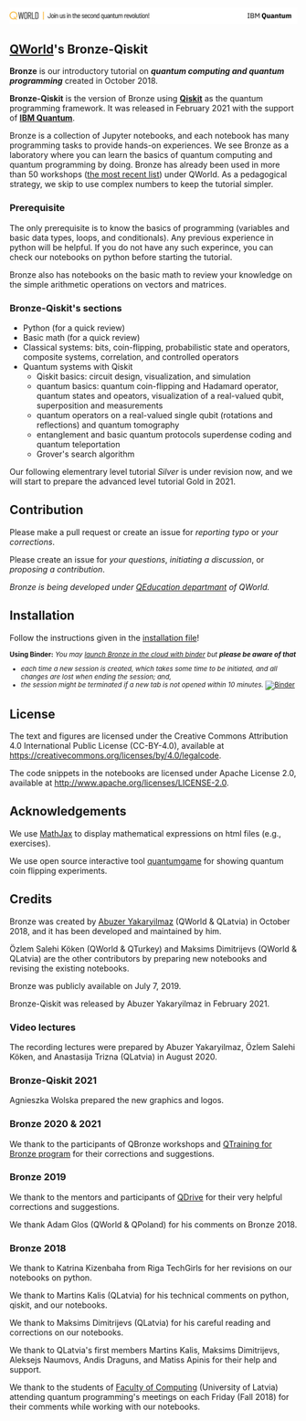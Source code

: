 ![](qworld/images/readme-logo.jpg)

## [QWorld](https://qworld.net)'s Bronze-Qiskit

**Bronze** is our introductory tutorial on _**quantum computing and quantum programming**_ created in October 2018.

**Bronze-Qiskit** is the version of Bronze using [**Qiskit**](https://qiskit.org) as the quantum programming framework. It was released in February 2021 with the support of [**IBM Quantum**](https://www.ibm.com/quantum-computing/).

Bronze is a collection of Jupyter notebooks, and each notebook has many programming tasks to provide hands-on experiences. We see Bronze as a laboratory where you can learn the basics of quantum computing and quantum programming by doing. Bronze has already been used in more than 50 workshops ([the most recent list](http://qworld.net/workshop-bronze/#list)) under QWorld. As a pedagogical strategy, we skip to use complex numbers to keep the tutorial simpler. 

### Prerequisite

The only prerequisite is to know the basics of programming (variables and basic data types, loops, and conditionals). Any previous experience in python will be helpful. If you do not have any such experince, you can check our notebooks on python before starting the tutorial.

Bronze also has notebooks on the basic math to review your knowledge on the simple arithmetic operations on vectors and matrices.

### Bronze-Qiskit's sections

- Python (for a quick review)
- Basic math (for a quick review)
- Classical systems: bits, coin-flipping, probabilistic state and operators, composite systems, correlation, and controlled operators
- Quantum systems with Qiskit
    - Qiskit basics: circuit design, visualization, and simulation
    - quantum basics: quantum coin-flipping and Hadamard operator, quantum states and opeators, visualization of a real-valued qubit, superposition and measurements
    - quantum operators on a real-valued single qubit (rotations and reflections) and quantum tomography
    - entanglement and basic quantum protocols superdense coding and quantum teleportation
    - Grover's search algorithm

Our following elementrary level tutorial _Silver_ is under revision now, and we will start to prepare the advanced level tutorial Gold in 2021.

## Contribution

Please make a pull request or create an issue for _reporting typo_ or _your corrections_.

Please create an issue for _your questions_, _initiating a discussion_, or _proposing a contribution_.

_Bronze is being developed under [QEducation departmant](https://qworld.net/qeducation/) of QWorld._

## Installation

Follow the instructions given in the [installation file](installation.pdf)!

<small>

**Using Binder:** _You may [launch Bronze in the cloud with binder](https://mybinder.org/v2/gl/qworld%2Fbronze-qiskit/HEAD?urlpath=lab/tree/START.ipynb) but **please be aware of that**_ 
- _each time a new session is created, which takes some time to be initiated, and all changes are lost when ending the session; and,_
- _the session might be terminated if a new tab is not opened within 10 minutes._
[![Binder](https://mybinder.org/badge_logo.svg)](https://mybinder.org/v2/gl/qworld%2Fbronze-qiskit/HEAD?urlpath=lab/tree/START.ipynb)
</small>

## License

The text and figures are licensed under the Creative Commons Attribution 4.0 International Public License (CC-BY-4.0), available at https://creativecommons.org/licenses/by/4.0/legalcode. 

The code snippets in the notebooks are licensed under Apache License 2.0, available at http://www.apache.org/licenses/LICENSE-2.0.

## Acknowledgements

We use [MathJax](https://www.mathjax.org) to display mathematical expressions on html files (e.g., exercises).

We use open source interactive tool [quantumgame](http://play.quantumgame.io) for showing quantum coin flipping experiments.

## Credits

Bronze was created by [Abuzer Yakaryilmaz](http://abu.lu.lv) (QWorld & QLatvia) in October 2018, and it has been developed and maintained by him. 

Özlem Salehi Köken (QWorld & QTurkey) and Maksims Dimitrijevs (QWorld & QLatvia) are the other contributors by preparing new notebooks and revising the existing notebooks.

Bronze was publicly available on July 7, 2019.

Bronze-Qiskit was released by Abuzer Yakaryilmaz in February 2021.

### Video lectures

The recording lectures were prepared by Abuzer Yakaryilmaz, Özlem Salehi Köken, and Anastasija Trizna (QLatvia) in August 2020.

### Bronze-Qiskit 2021

Agnieszka Wolska prepared the new graphics and logos.

### Bronze 2020 & 2021

We thank to the participants of QBronze workshops and [QTraining for Bronze program](https://qworld.net/qtraining-for-bronze-2020/) for their corrections and suggestions.

### Bronze 2019

We thank to the mentors and participants of [QDrive](https://qworld.net/qdrive/) for their very helpful corrections and suggestions.

We thank Adam Glos (QWorld & QPoland) for his comments on Bronze 2018.

### Bronze 2018

We thank to Katrina Kizenbaha from Riga TechGirls for her revisions on our notebooks on python.

We thank to Martins Kalis (QLatvia) for his technical comments on python, qiskit, and our notebooks.

We thank to Maksims Dimitrijevs (QLatvia) for his careful reading and corrections on our notebooks.

We thank to QLatvia's first members Martins Kalis, Maksims Dimitrijevs, Aleksejs Naumovs, Andis Draguns, and Matiss Apinis for their help and support.

We thank to the students of [Faculty of Computing](https://www.df.lu.lv) (University of Latvia) attending quantum programming's meetings on each Friday (Fall 2018) for their comments while working with our notebooks.

